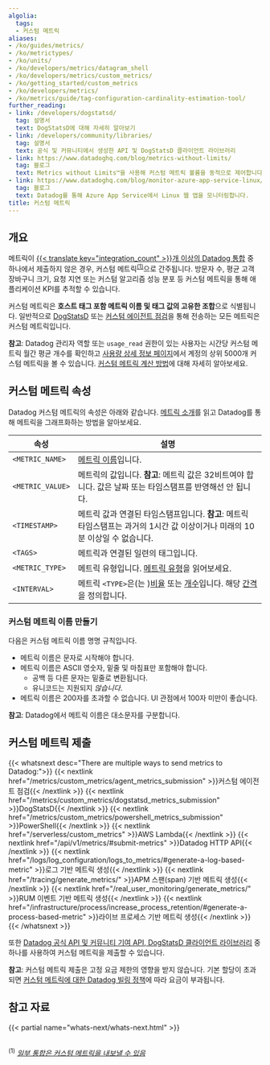 ```yaml
---
algolia:
  tags:
  - 커스텀 메트릭
aliases:
- /ko/guides/metrics/
- /ko/metrictypes/
- /ko/units/
- /ko/developers/metrics/datagram_shell
- /ko/developers/metrics/custom_metrics/
- /ko/getting_started/custom_metrics
- /ko/developers/metrics/
- /ko/metrics/guide/tag-configuration-cardinality-estimation-tool/
further_reading:
- link: /developers/dogstatsd/
  tag: 설명서
  text: DogStatsD에 대해 자세히 알아보기
- link: /developers/community/libraries/
  tag: 설명서
  text: 공식 및 커뮤니티에서 생성한 API 및 DogStatsD 클라이언트 라이브러리
- link: https://www.datadoghq.com/blog/metrics-without-limits/
  tag: 블로그
  text: Metrics without Limits™을 사용해 커스텀 메트릭 볼륨을 동적으로 제어합니다.
- link: https://www.datadoghq.com/blog/monitor-azure-app-service-linux/
  tag: 블로그
  text: Datadog를 통해 Azure App Service에서 Linux 웹 앱을 모니터링합니다.
title: 커스텀 메트릭
---
```


## 개요

메트릭이 [{{< translate key="integration_count" >}}개 이상의 Datadog 통합][1] 중 하나에서 제출하지 않은 경우, 커스텀 메트릭<sup>[(1)][2]</sup>으로 간주됩니다. 방문자 수, 평균 고객 장바구니 크기, 요청 지연 또는 커스텀 알고리즘 성능 분포 등 커스텀 메트릭을 통해 애플리케이션 KPI를 추적할 수 있습니다.

커스텀 메트릭은 **호스트 태그 포함 메트릭 이름 및 태그 값의 고유한 조합**으로 식별됩니다. 일반적으로 [DogStatsD][3] 또는 [커스텀 에이전트 점검][4]을 통해 전송하는 모든 메트릭은 커스텀 메트릭입니다.

**참고**: Datadog 관리자 역할 또는 `usage_read` 권한이 있는 사용자는 시간당 커스텀 메트릭 월간 평균 개수를 확인하고 [사용량 상세 정보 페이지][5]에서 계정의 상위 5000개 커스텀 메트릭을 볼 수 있습니다. [커스텀 메트릭 계산 방법][6]에 대해 자세히 알아보세요.

## 커스텀 메트릭 속성

Datadog 커스텀 메트릭의 속성은 아래와 같습니다. [메트릭 소개][7]를 읽고 Datadog를 통해 메트릭을 그래프화하는 방법을 알아보세요.

| 속성         | 설명                                                                                                                                                  |
|------------------|--------------------------------------------------------------------------------------------------------------------------------------------------------------|
| `<METRIC_NAME>`  | [메트릭 이름](#naming-custom-metrics)입니다.                                                                                                                  |
| `<METRIC_VALUE>` | 메트릭의 값입니다. **참고**: 메트릭 값은 32비트여야 합니다. 값은 날짜 또는 타임스탬프를 반영해선 안 됩니다.                                                                                                                                |
| `<TIMESTAMP>`    | 메트릭 값과 연결된 타임스탬프입니다. **참고**: 메트릭 타임스탬프는 과거의 1시간 값 이상이거나 미래의 10분 이상일 수 없습니다. |
| `<TAGS>`         | 메트릭과 연결된 일련의 태그입니다.                                                                                                                 |
| `<METRIC_TYPE>`  | 메트릭 유형입니다. [메트릭 유형][8]을 읽어보세요.                                                                                             |
| `<INTERVAL>`     | 메트릭 `<TYPE>`은(는 )[비율][9] 또는 [개수][10]입니다. 해당 [간격][11]을 정의합니다.                                                       |

### 커스텀 메트릭 이름 만들기

다음은 커스텀 메트릭 이름 명명 규칙입니다.

* 메트릭 이름은 문자로 시작해야 합니다.
* 메트릭 이름은 ASCII 영숫자, 밑줄 및 마침표만 포함해야 합니다.
  * 공백 등 다른 문자는 밑줄로 변환됩니다.
  * 유니코드는 지원되지 _않습니다_.
* 메트릭 이름은 200자를 초과할 수 없습니다. UI 관점에서 100자 미만이 좋습니다.

**참고**: Datadog에서 메트릭 이름은 대소문자를 구분합니다.

## 커스텀 메트릭 제출

{{< whatsnext desc="There are multiple ways to send metrics to Datadog:">}}
    {{< nextlink href="/metrics/custom_metrics/agent_metrics_submission" >}}커스텀 에이전트 점검{{< /nextlink >}}
    {{< nextlink href="/metrics/custom_metrics/dogstatsd_metrics_submission" >}}DogStatsD{{< /nextlink >}}
    {{< nextlink href="/metrics/custom_metrics/powershell_metrics_submission" >}}PowerShell{{< /nextlink >}}
    {{< nextlink href="/serverless/custom_metrics" >}}AWS Lambda{{< /nextlink >}}
    {{< nextlink href="/api/v1/metrics/#submit-metrics" >}}Datadog HTTP API{{< /nextlink >}}
    {{< nextlink href="/logs/log_configuration/logs_to_metrics/#generate-a-log-based-metric" >}}로그 기반 메트릭 생성{{< /nextlink >}}
    {{< nextlink href="/tracing/generate_metrics/" >}}APM 스팬(span) 기반 메트릭 생성{{< /nextlink >}}
    {{< nextlink href="/real_user_monitoring/generate_metrics/" >}}RUM 이벤트 기반 메트릭 생성{{< /nextlink >}}
    {{< nextlink href="/infrastructure/process/increase_process_retention/#generate-a-process-based-metric" >}}라이브 프로세스 기반 메트릭 생성{{< /nextlink >}}
{{< /whatsnext >}}

또한 [Datadog 공식 API 및 커뮤니티 기여 API, DogStatsD 클라이언트 라이브러리][12] 중 하나를 사용하여 커스텀 메트릭을 제출할 수 있습니다.

**참고**: 커스텀 메트릭 제출은 고정 요금 제한의 영향을 받지 않습니다. 기본 할당이 초과되면 [커스텀 메트릭에 대한 Datadog 빌링 정책][6]에 따라 요금이 부과됩니다.

## 참고 자료

{{< partial name="whats-next/whats-next.html" >}}

<br><sup>(1)</sup> *[일부 통합은 커스텀 메트릭을 내보낼 수 있음][2]*

[1]: /ko/integrations/
[2]: /ko/account_management/billing/custom_metrics/#standard-integrations
[3]: /ko/metrics/custom_metrics/dogstatsd_metrics_submission/
[4]: /ko/metrics/custom_metrics/agent_metrics_submission/
[5]: https://app.datadoghq.com/account/usage/hourly
[6]: /ko/account_management/billing/custom_metrics/#counting-custom-metrics
[7]: /ko/metrics
[8]: /ko/metrics/types/
[9]: /ko/metrics/types/?tab=rate#metric-types
[10]: /ko/metrics/types/?tab=count#metric-types
[11]: /ko/developers/dogstatsd/data_aggregation/#how-is-aggregation-performed-with-the-dogstatsd-server
[12]: /ko/developers/community/libraries/